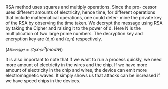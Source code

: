 
RSA method uses squares and multiply operations. Since the pro-
cessor uses different amounts of electricity, hence time, for different
operations that include mathematical operations, one could deter-
mine the private key of the RSA by observing the time taken.
We decrypt the message using RSA by taking the Cipher and
raising it to the power of d. Here N is the multiplication of two
large prime numbers. The decryption key and encryption key are
(d,n) and (e,n) respectively.


$(𝑀𝑒𝑠𝑠𝑎𝑔𝑒 = 𝐶𝑖𝑝ℎ𝑒𝑟^𝑑 (mod 𝑁 ))$


It is also important to note that If we want to run a process
quickly, we need more amount of electricity in the wires and the
chip. If we have more amount of electricity in the chip and wires,
the device can emit more electromagnetic waves. It simply shows us
that attacks can be increased if we have speed chips in the devices.

